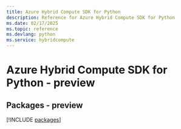 ```yaml
---
title: Azure Hybrid Compute SDK for Python
description: Reference for Azure Hybrid Compute SDK for Python
ms.date: 02/17/2025
ms.topic: reference
ms.devlang: python
ms.service: hybridcompute
---
```

# Azure Hybrid Compute SDK for Python - preview
## Packages - preview
[!INCLUDE [packages](hybrid-compute-index.md)]